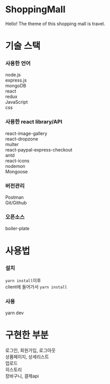 # ShoppingMall
Hello! The theme of this shopping mall is travel.  

# 기술 스택
### 사용한 언어
node.js  
express.js  
mongoDB  
react  
redux  
JavaScript  
css   

### 사용한 react library/API
react-image-gallery  
react-dropzone  
multer  
react-paypal-express-checkout  
antd  
react-icons  
nodemon  
Mongoose  

### 버전관리
Postman  
Git/Github  

### 오픈소스
boiler-plate

# 사용법
### 설치
`yarn install`이후  
client에 들어가서 `yarn install`

### 사용
yarn dev

# 구현한 부분
로그인, 회원가입, 로그아웃  
상품페이지, 상세리스트  
업로드  
히스토리  
장바구니, 결제api
